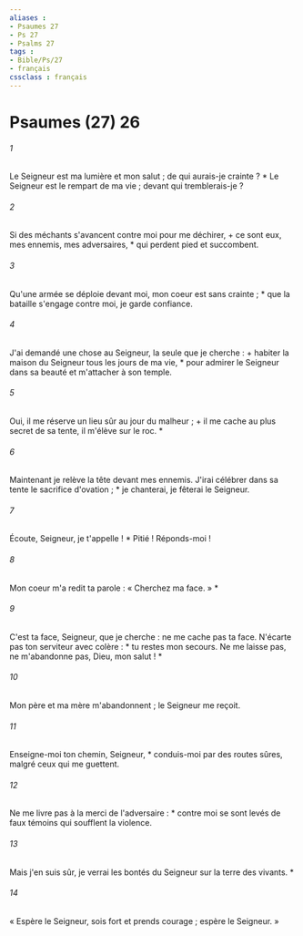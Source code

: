```yaml
---
aliases : 
- Psaumes 27
- Ps 27
- Psalms 27
tags : 
- Bible/Ps/27
- français
cssclass : français
---
```


# Psaumes (27) 26

###### 1
Le Seigneur est ma lumière et mon salut ; de qui aurais-je crainte ? * Le Seigneur est le rempart de ma vie ; devant qui tremblerais-je ?
###### 2
Si des méchants s'avancent contre moi pour me déchirer, + ce sont eux, mes ennemis, mes adversaires, * qui perdent pied et succombent.
###### 3
Qu'une armée se déploie devant moi, mon coeur est sans crainte ; * que la bataille s'engage contre moi, je garde confiance.
###### 4
J'ai demandé une chose au Seigneur, la seule que je cherche : + habiter la maison du Seigneur tous les jours de ma vie, * pour admirer le Seigneur dans sa beauté et m'attacher à son temple.
###### 5
Oui, il me réserve un lieu sûr au jour du malheur ; + il me cache au plus secret de sa tente, il m'élève sur le roc. *
###### 6
Maintenant je relève la tête devant mes ennemis. J'irai célébrer dans sa tente le sacrifice d'ovation ; * je chanterai, je fêterai le Seigneur.
###### 7
Écoute, Seigneur, je t'appelle ! * Pitié ! Réponds-moi !
###### 8
Mon coeur m'a redit ta parole : « Cherchez ma face. » *
###### 9
C'est ta face, Seigneur, que je cherche : ne me cache pas ta face. N'écarte pas ton serviteur avec colère : * tu restes mon secours. Ne me laisse pas, ne m'abandonne pas, Dieu, mon salut ! *
###### 10
Mon père et ma mère m'abandonnent ; le Seigneur me reçoit.
###### 11
Enseigne-moi ton chemin, Seigneur, * conduis-moi par des routes sûres, malgré ceux qui me guettent.
###### 12
Ne me livre pas à la merci de l'adversaire : * contre moi se sont levés de faux témoins qui soufflent la violence.
###### 13
Mais j'en suis sûr, je verrai les bontés du Seigneur sur la terre des vivants. *
###### 14
« Espère le Seigneur, sois fort et prends courage ; espère le Seigneur. »
